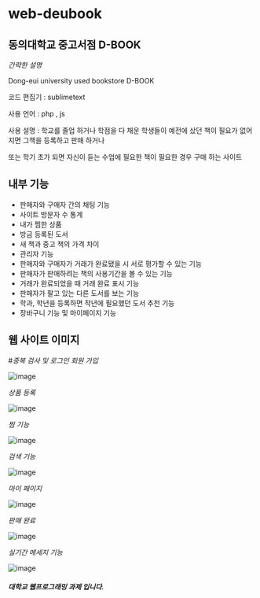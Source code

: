 # web-deubook

동의대학교 중고서점 D-BOOK
-
*간략한 설명*

Dong-eui university used bookstore D-BOOK

코드 편집기 : sublimetext 

사용 언어 : php , js 

사용 설명 : 학교를 졸업 하거나 학점을 다 채운 학생들이 예전에 샀던 책이 필요가 없어지면 그책을 등록하고 판매 하거나

또는 학기 초가 되면 자신이 듣는 수업에 필요한 책이 필요한 경우 구매 하는 사이트 

내부 기능 
-
- 판매자와 구매자 간의 채팅 기능
- 사이트 방문자 수 통계
- 내가 찜한 상품
- 방금 등록된 도서
- 새 책과 중고 책의 가격 차이
- 관리자 기능
- 판매자와 구매자가 거래가 완료됐을 시 서로 평가할 수 있는 기능
- 판매자가 판매하려는 책의 사용기간을 볼 수 있는 기능
- 거래가 완료되었을 때 거래 완료 표시 기능
- 판매자가 팔고 있는 다른 도서를 보는 기능
- 학과, 학년을 등록하면 작년에 필요했던 도서 추천 기능
- 장바구니 기능 및 마이페이지 기능

웹 사이트 이미지 
- 
#*중복 검사 및 로그인 회원 가입*

![image](https://github.com/dhdhfkk1119/web-deubook/assets/140272714/f0604555-01b0-46ac-9a63-5d71c8e39f71)

*상품 등록*

![image](https://github.com/dhdhfkk1119/web-deubook/assets/140272714/170b9627-e413-47b9-aaeb-4afb7d7c3600)

*찜 기능*

![image](https://github.com/dhdhfkk1119/web-deubook/assets/140272714/e8b89f17-922d-4f91-9981-d78d4a14b64e)

*검색 기능*

![image](https://github.com/dhdhfkk1119/web-deubook/assets/140272714/964d3605-ec8e-41cf-aa64-8f4591603cfd)

*마이 페이지*

![image](https://github.com/dhdhfkk1119/web-deubook/assets/140272714/dc797d5c-ed3e-4130-900a-f4e8ce3f4b91)

*판매 완료*

![image](https://github.com/dhdhfkk1119/web-deubook/assets/140272714/5ba39bc3-52d3-450a-b017-3f905f0993b2)

*실기간 메세지 기능*

![image](https://github.com/dhdhfkk1119/web-deubook/assets/140272714/29ea25f3-aa8a-4c97-81c0-0cedf33f4ec5)

##### 대학교 웹프로그래밍 과제 입니다.
